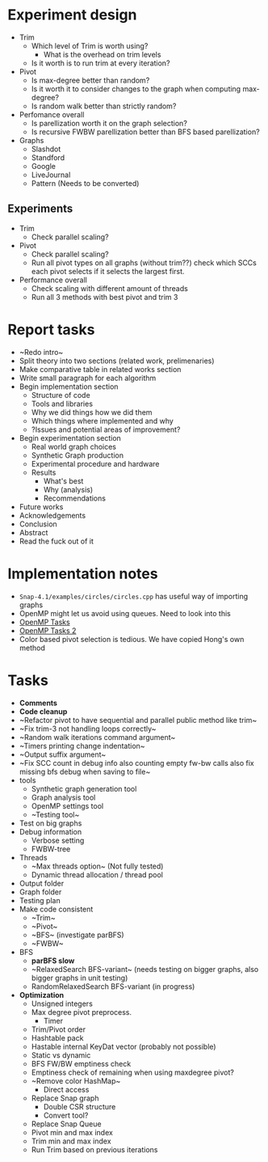 # Experiment design
* Trim
  * Which level of Trim is worth using?
    * What is the overhead on trim levels
  * Is it worth is to run trim at every iteration?
* Pivot
  * Is max-degree better than random?
  * Is it worth it to consider changes to the graph when computing max-degree?
  * Is random walk better than strictly random?
* Perfomance overall
  * Is parellization worth it on the graph selection?
  * Is recursive FWBW parellization better than BFS based parellization?
* Graphs
  * Slashdot
  * Standford
  * Google
  * LiveJournal
  * Pattern (Needs to be converted)

## Experiments
* Trim
  * Check parallel scaling?
* Pivot
  * Check parallel scaling?
  * Run all pivot types on all graphs (without trim??) check which SCCs each pivot selects if it selects the largest first.
* Performance overall
  * Check scaling with different amount of threads
  * Run all 3 methods with best pivot and trim 3

# Report tasks
* ~Redo intro~
* Split theory into two sections (related work, prelimenaries)
* Make comparative table in related works section
* Write small paragraph for each algorithm
* Begin implementation section
  * Structure of code
  * Tools and libraries
  * Why we did things how we did them
  * Which things where implemented and why
  * ?Issues and potential areas of improvement?
* Begin experimentation section
  * Real world graph choices
  * Synthetic Graph production
  * Experimental procedure and hardware
  * Results
    * What's best
    * Why (analysis)
    * Recommendations
* Future works
* Acknowledgements
* Conclusion
* Abstract
* Read the fuck out of it

# Implementation notes
* `Snap-4.1/examples/circles/circles.cpp` has useful way of importing graphs
* OpenMP might let us avoid using queues. Need to look into this
* [OpenMP Tasks](http://pages.tacc.utexas.edu/~eijkhout/pcse/html/omp-task.html)
* [OpenMP Tasks 2](https://openmp.org/wp-content/uploads/sc13.tasking.ruud.pdf)
* Color based pivot selection is tedious. We have copied Hong's own method

# Tasks
* **Comments**
* **Code cleanup**
* ~Refactor pivot to have sequential and parallel public method like trim~
* ~Fix trim-3 not handling loops correctly~
* ~Random walk iterations command argument~
* ~Timers printing change indentation~
* ~Output suffix argument~
* ~Fix SCC count in debug info also counting empty fw-bw calls also fix missing bfs debug when saving to file~
* tools
  * Synthetic graph generation tool
  * Graph analysis tool
  * OpenMP settings tool
  * ~Testing tool~
* Test on big graphs
* Debug information
  * Verbose setting
  * FWBW-tree
* Threads
  * ~Max threads option~ (Not fully tested)
  * Dynamic thread allocation / thread pool
* Output folder
* Graph folder
* Testing plan
* Make code consistent
  * ~Trim~
  * ~Pivot~
  * ~BFS~ (investigate parBFS)
  * ~FWBW~
* BFS
  * **parBFS slow**
  * ~RelaxedSearch BFS-variant~ (needs testing on bigger graphs, also bigger graphs in unit testing)
  * RandomRelaxedSearch BFS-variant (in progress)
* **Optimization**
  * Unsigned integers
  * Max degree pivot preprocess.
    * Timer
  * Trim/Pivot order
  * Hashtable pack
  * Hastable internal KeyDat vector (probably not possible)
  * Static vs dynamic
  * BFS FW/BW emptiness check
  * Emptiness check of remaining when using maxdegree pivot?
  * ~Remove color HashMap~
    * Direct access
  * Replace Snap graph
    * Double CSR structure
    * Convert tool?
  * Replace Snap Queue
  * Pivot min and max index
  * Trim min and max index
  * Run Trim based on previous iterations

